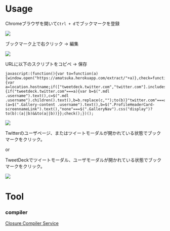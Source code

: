 # Usage

Chromeブラウザを開いて`Ctrl + d`でブックマークを登録

![](https://dl.dropboxusercontent.com/u/31717228/ShareX/2016/08/chrome_2016-08-21_12-00-59.png)

ブックマーク上で右クリック -> 編集

![](https://dl.dropboxusercontent.com/u/31717228/ShareX/2016/08/chrome_2016-08-21_12-01-33.png)

URLに以下のスクリプトをコピペ -> 保存

    javascript:(function(){var to=function(a){window.open("https://amatsuka.herokuapp.com/extract/"+a)},check=function(){var a=location.hostname;if(["tweetdeck.twitter.com","twitter.com"].includes(a)){if("tweetdeck.twitter.com"===a){var b=$(".mdl .username").text(),c=$(".mdl .username").children().text(),b=b.replace(c,"");to(b)}"twitter.com"===a&&(a=$(".Gallery-content .username").text(),b=$(".ProfileHeaderCard-screennameLink").text(),"none"===$(".GalleryNav").css("display")?to(b):(a||b)&&to(a||b))}};check();})();

![](https://dl.dropboxusercontent.com/u/31717228/ShareX/2016/08/chrome_2016-08-21_12-02-31.png)

Twitterのユーザページ、またはツイートモーダルが開かれている状態でブックマークをクリック。

or

TweetDeckでツイートモーダル、ユーザモーダルが開かれている状態でブックマークをクリック。

![](https://dl.dropboxusercontent.com/u/31717228/ShareX/2016/08/chrome_2016-08-21_12-09-41.png)

# Tool

### compiler

<a href="http://closure-compiler.appspot.com/home#code%3D%257B%250A%2520%2520const%2520to%2520%253D%2520(username)%2520%253D%253E%2520%257B%250A%2520%2520%2520%2520const%2520url%2520%253D%2520%2560https%253A%252F%252Famatsuka.herokuapp.com%252Fextract%252F%2524%257Busername%257D%2560%253B%250A%2520%2520%2520%2520window.open(url)%253B%250A%2520%2520%257D%250A%250A%2520%2520const%2520check%2520%253D%2520()%2520%253D%253E%2520%257B%250A%2520%2520%2520%2520const%2520targets%2520%253D%2520%255B%2522tweetdeck.twitter.com%2522%252C%2520%2522twitter.com%2522%255D%253B%250A%2520%2520%2520%2520const%2520hostname%2520%253D%2520location.hostname%253B%250A%250A%2520%2520%2520%2520if(!targets.includes(hostname))%2520return%253B%250A%250A%2520%2520%2520%2520if%2520(hostname%2520%253D%253D%253D%2520%2522tweetdeck.twitter.com%2522)%2520%257B%250A%2520%2520%2520%2520%2520%2520const%2520username%2520%253D%2520%2524('.mdl%2520.username').text()%253B%250A%2520%2520%2520%2520%2520%2520const%2520superfluousText%2520%253D%2520%2524('.mdl%2520.username').children().text()%253B%250A%2520%2520%2520%2520%2520%2520const%2520usernameNormed%2520%253D%2520username.replace(superfluousText%252C%2520%2522%2522)%253B%250A%2520%2520%2520%2520%2520%2520to(usernameNormed)%253B%250A%2520%2520%2520%2520%257D%250A%250A%2520%2520%2520%2520if(hostname%2520%253D%253D%253D%2520%2522twitter.com%2522)%2520%257B%250A%250A%2520%2520%2520%2520%2520%2520%252F%252F%2520%25E5%2580%258B%25E5%2588%25A5%25E3%2583%2584%25E3%2582%25A4%25E3%2583%25BC%25E3%2583%2588%250A%2520%2520%2520%2520%2520%2520const%2520usernameOnModalTweet%2520%253D%2520%2524('.Gallery-content%2520.username').text()%253B%250A%250A%2520%2520%2520%2520%2520%2520%252F%252F%2520%25E3%2582%25A2%25E3%2582%25AB%25E3%2582%25A6%25E3%2583%25B3%25E3%2583%2588%25E3%2583%259A%25E3%2583%25BC%25E3%2582%25B8%250A%2520%2520%2520%2520%2520%2520const%2520usernameInAccountPage%2520%253D%2520%2524('.ProfileHeaderCard-screennameLink').text()%253B%250A%250A%2520%2520%2520%2520%2520%2520%252F%252F%2520%250A%2520%2520%2520%2520%2520%2520if(%2524('.GalleryNav').css(%2522display%2522)%2520%253D%253D%253D%2520%2522none%2522)%2520%257B%250A%2520%2520%2520%2520%2520%2520%2520%2520to(usernameInAccountPage)%253B%250A%2520%2520%2520%2520%2520%2520%2520%2520return%253B%250A%2520%2520%2520%2520%2520%2520%257D%250A%250A%2520%2520%2520%2520%2520%2520if(usernameOnModalTweet%2520%257C%257C%2520usernameInAccountPage)%2520to(usernameOnModalTweet%2520%257C%257C%2520usernameInAccountPage)%253B%250A%250A%2520%2520%2520%2520%257D%250A%2520%2520%2520%2520%250A%2520%2520%257D%250A%250A%2520%2520check()%253B%250A%257D" target="_blank">Closure Compiler Service</a>